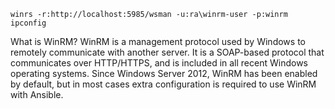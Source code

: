 

`winrs -r:http://localhost:5985/wsman -u:ra\winrm-user -p:winrm ipconfig`

What is WinRM?
WinRM is a management protocol used by Windows to remotely communicate with another server. It is a SOAP-based protocol that communicates over HTTP/HTTPS, and is included in all recent Windows operating systems. Since Windows Server 2012, WinRM has been enabled by default, but in most cases extra configuration is required to use WinRM with Ansible.
